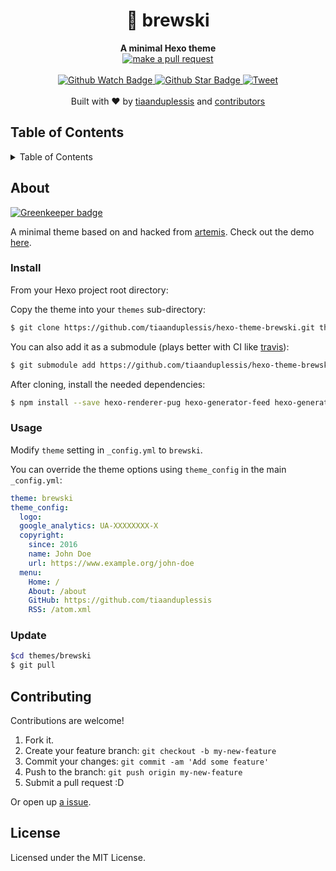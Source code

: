 
<h1 align="center">🍺 brewski</h1>
<div align="center">
  <strong>A minimal Hexo theme</strong>
</div>
<div align="center">
  <a href="http://makeapullrequest.com">
    <img src="https://img.shields.io/badge/PRs-welcome-brightgreen.svg?style=flat-square" alt="make a pull request" />
  </a>
</div>
<br>
<div align="center">
  <a href="https://github.com/tiaanduplessis/hexo-theme-brewski/watchers">
    <img src="https://img.shields.io/github/watchers/tiaanduplessis/hexo-theme-brewski.svg?style=social" alt="Github Watch Badge" />
  </a>
  <a href="https://github.com/tiaanduplessis/hexo-theme-brewski/stargazers">
    <img src="https://img.shields.io/github/stars/tiaanduplessis/hexo-theme-brewski.svg?style=social" alt="Github Star Badge" />
  </a>
  <a href="https://twitter.com/intent/tweet?text=Check%20out%20hexo-theme-brewski!%20https://github.com/tiaanduplessis/hexo-theme-brewski%20%F0%9F%91%8D">
    <img src="https://img.shields.io/twitter/url/https/github.com/tiaanduplessis/hexo-theme-brewski.svg?style=social" alt="Tweet" />
  </a>
</div>
<br>
<div align="center">
  Built with ❤︎ by <a href="https://github.com/tiaanduplessis">tiaanduplessis</a> and <a href="https://github.com/tiaanduplessis/hexo-theme-brewski/contributors">contributors</a>
</div>

<h2>Table of Contents</h2>
<details>
  <summary>Table of Contents</summary>
  <li><a href="#about">About</a></li>
  <li><a href="#install">Install</a></li>
  <li><a href="#usage">Usage</a></li>
  <li><a href="#update">Update</a></li>
  <li><a href="#contribute">Contribute</a></li>
  <li><a href="#license">License</a></li>
</details>

## About

[![Greenkeeper badge](https://badges.greenkeeper.io/tiaanduplessis/hexo-theme-brewski.svg)](https://greenkeeper.io/)

A minimal theme based on and hacked from [artemis](https://github.com/Dreyer/hexo-theme-artemis). Check out the demo [here](https://tiaanduplessis.github.io/hexo-theme-brewski-demo/).

### Install

From your Hexo project root directory:

Copy the theme into your `themes` sub-directory:

```sh
$ git clone https://github.com/tiaanduplessis/hexo-theme-brewski.git themes/brewski
```

You can also add it as a submodule (plays better with CI like [travis](https://travis-ci.org)):

```sh
$ git submodule add https://github.com/tiaanduplessis/hexo-theme-brewski.git themes/brewski
```

After cloning, install the needed dependencies:

```sh
$ npm install --save hexo-renderer-pug hexo-generator-feed hexo-generator-sitemap
```


### Usage

Modify `theme` setting in `_config.yml` to `brewski`.

You can override the theme options using `theme_config` in the main `_config.yml`:

```yaml
theme: brewski
theme_config:
  logo:
  google_analytics: UA-XXXXXXXX-X
  copyright:
    since: 2016
    name: John Doe
    url: https://www.example.org/john-doe
  menu:
    Home: /
    About: /about
    GitHub: https://github.com/tiaanduplessis
    RSS: /atom.xml
```

### Update

```sh
$cd themes/brewski
$ git pull
```


## Contributing

Contributions are welcome!

1. Fork it.
2. Create your feature branch: `git checkout -b my-new-feature`
3. Commit your changes: `git commit -am 'Add some feature'`
4. Push to the branch: `git push origin my-new-feature`
5. Submit a pull request :D

Or open up [a issue](https://github.com/tiaanduplessis/form-extract/issues).

## License

Licensed under the MIT License.
